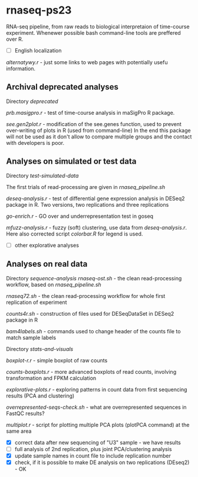 # rnaseq-ps23
RNA-seq pipeline, from raw reads to biological interpretaion of time-course experiment.
Whenewer possible bash command-line tools are preffered over R.

- [ ] English localization

*alternatywy.r* - just some links to web pages with potentially usefu information.

## Archival deprecated analyses
Directory *deprecated*

*prb.masigpro.r* - test of time-course analysis in maSigPro R package.

*see.gen2plot.r* - modification of the see.genes function, used to prevent over-writing of plots in R (used from command-line)
In the end this package will not be used as it don't allow to compare multiple groups and the contact with developers is poor.

## Analyses on simulated or test data
Directory *test-simulated-data*

The first trials of read-processing are given in *rnaseq_pipeline.sh*

*deseq-analysis.r* - test of differential gene expression analysis in DESeq2 package in R. Two versions, two replications and three replications

*go-enrich.r* - GO over and underrepresentation test in goseq

*mfuzz-analysis.r* - fuzzy (soft) clustering, use data from *deseq-analysis.r*.
Here also corrected script *colorbar.R* for legend is used.

- [ ] other explorative analyses

## Analyses on real data
Directory *sequence-analysis*
*rnaseq-ost.sh* - the clean read-processing workflow, based on *rnaseq_pipeline.sh*

*rnaseq72.sh* - the clean read-processing workflow for whole first replication of experiment

*counts4r.sh* - construction of files used for DESeqDataSet in DESeq2 package in R

*bam4labels.sh* - commands used to change header of the counts file to match sample labels

Directory *stats-and-visuals*

*boxplot-r.r* - simple boxplot of raw counts

*counts-boxplots.r* - more advanced boxplots of read counts, involving transformation and FPKM calculation

*explorative-plots.r* - exploring patterns in count data from first sequencing results (PCA and clustering)

*overrepresented-seqs-check.sh* - what are overrepresented sequences in FastQC results?

*multiplot.r* - script for plotting multiple PCA plots (plotPCA command) at the same area

- [x] correct data after new sequencing of "U3" sample - we have results
- [ ] full analysis of 2nd replication, plus joint PCA/clustering analysis
- [x] update sample names in count file to include replication number
- [x] check, if it is possible to make DE analysis on two replications (DEseq2) - OK
